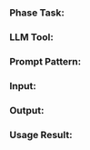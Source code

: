 ### Phase Task:


### LLM Tool:


### Prompt Pattern:


### Input:


### Output:


### Usage Result: